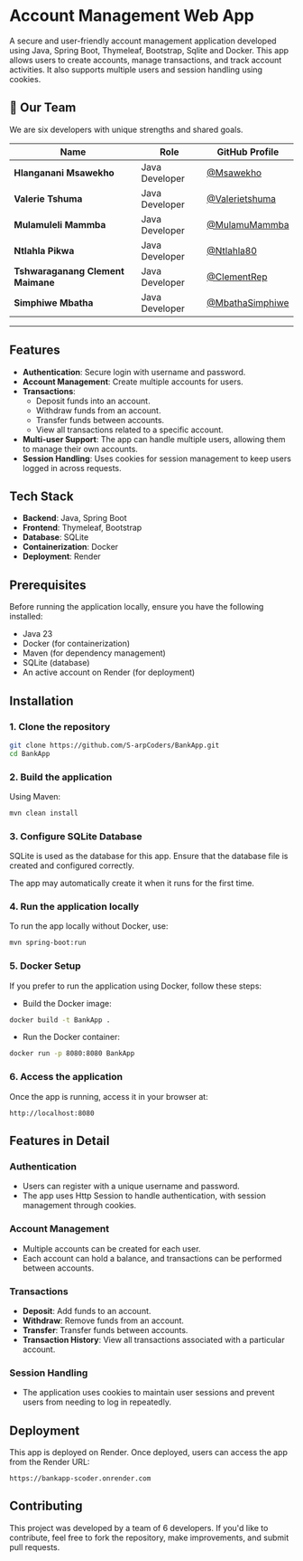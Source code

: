 # Account Management Web App

A secure and user-friendly account management application developed using Java, Spring Boot, Thymeleaf, Bootstrap, Sqlite and Docker. This app allows users to create accounts, manage transactions, and track account activities. It also supports multiple users and session handling using cookies.

## 🤝 Our Team  
We are six developers with unique strengths and shared goals.  


| Name                          | Role                 | GitHub Profile                                         |  
|-------------------------------|----------------------|-------------------------------------------------------|  
| **Hlanganani Msawekho**       | Java Developer      | [@Msawekho](https://github.com/Msawekho)             |  
| **Valerie Tshuma**            | Java Developer       | [@Valerietshuma](https://github.com/Valerietshuma)   |  
| **Mulamuleli Mammba**         | Java Developer       | [@MulamuMammba](https://github.com/MulamuMammba)     |  
| **Ntlahla Pikwa**             | Java Developer           | [@Ntlahla80](https://github.com/Ntlahla80)           |  
| **Tshwaraganang Clement Maimane** | Java Developer       | [@ClementRep](https://github.com/ClementRep)         |  
| **Simphiwe Mbatha**           | Java Developer         |  [@MbathaSimphiwe](https://github.com/MbathaSimphiwe) |  

---
## Features

- **Authentication**: Secure login with username and password.
- **Account Management**: Create multiple accounts for users.
- **Transactions**: 
  - Deposit funds into an account.
  - Withdraw funds from an account.
  - Transfer funds between accounts.
  - View all transactions related to a specific account.
- **Multi-user Support**: The app can handle multiple users, allowing them to manage their own accounts.
- **Session Handling**: Uses cookies for session management to keep users logged in across requests.

## Tech Stack

- **Backend**: Java, Spring Boot
- **Frontend**: Thymeleaf, Bootstrap
- **Database**: SQLite
- **Containerization**: Docker
- **Deployment**: Render

## Prerequisites

Before running the application locally, ensure you have the following installed:

- Java 23
- Docker (for containerization)
- Maven (for dependency management)
- SQLite (database)
- An active account on Render (for deployment)

## Installation

### 1. Clone the repository

```bash
git clone https://github.com/S-arpCoders/BankApp.git
cd BankApp
```

### 2. Build the application

Using Maven:

```bash
mvn clean install
```

### 3. Configure SQLite Database

SQLite is used as the database for this app. Ensure that the database file is created and configured correctly.

The app may automatically create it when it runs for the first time.

### 4. Run the application locally

To run the app locally without Docker, use:

```bash
mvn spring-boot:run
```

### 5. Docker Setup

If you prefer to run the application using Docker, follow these steps:

- Build the Docker image:

```bash
docker build -t BankApp .
```

- Run the Docker container:

```bash
docker run -p 8080:8080 BankApp
```

### 6. Access the application

Once the app is running, access it in your browser at:

```
http://localhost:8080
```

## Features in Detail

### Authentication

- Users can register with a unique username and password.
- The app uses Http Session to handle authentication, with session management through cookies.

### Account Management

- Multiple accounts can be created for each user.
- Each account can hold a balance, and transactions can be performed between accounts.

### Transactions

- **Deposit**: Add funds to an account.
- **Withdraw**: Remove funds from an account.
- **Transfer**: Transfer funds between accounts.
- **Transaction History**: View all transactions associated with a particular account.

### Session Handling

- The application uses cookies to maintain user sessions and prevent users from needing to log in repeatedly.

## Deployment

This app is deployed on Render. Once deployed, users can access the app from the Render URL:

```
https://bankapp-scoder.onrender.com
```

## Contributing

This project was developed by a team of 6 developers. If you'd like to contribute, feel free to fork the repository, make improvements, and submit pull requests.
